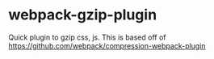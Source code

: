 # webpack-gzip-plugin
Quick plugin to gzip css, js.
This is based off of https://github.com/webpack/compression-webpack-plugin

